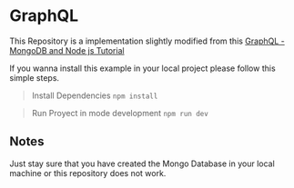 # GraphQL

This Repository is a implementation slightly modified from this [GraphQL - MongoDB and Node js Tutorial](https://academind.com/learn/node-js/graphql-with-node-react-full-app/)

If you wanna install this example in your local project please follow this simple steps.

> Install Dependencies
``npm install``

> Run Proyect in mode development
``npm run dev``


## Notes

Just stay sure that you have created the Mongo Database in your local machine or this repository does not work.
